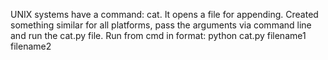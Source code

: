 UNIX systems have a command: cat. It opens a file for appending. Created something similar for all platforms, pass the arguments via command line and run the cat.py file. Run from cmd in format: python cat.py filename1 filename2
